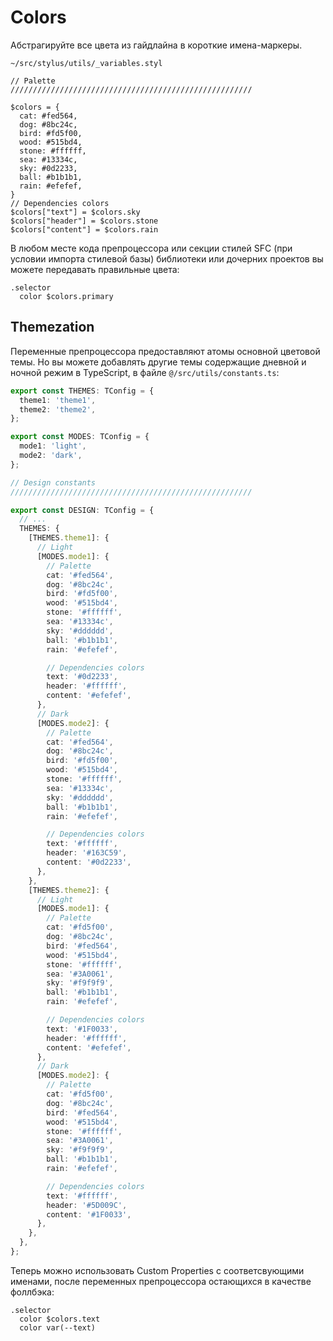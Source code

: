 # Colors

Абстрагируйте все цвета из гайдлайна в короткие имена-маркеры.

<code class="nowrap">~/src/stylus/utils/_variables.styl</code>

```stylus
// Palette
//////////////////////////////////////////////////////

$colors = {
  cat: #fed564,
  dog: #8bc24c,
  bird: #fd5f00,
  wood: #515bd4,
  stone: #ffffff,
  sea: #13334c,
  sky: #0d2233,
  ball: #b1b1b1,
  rain: #efefef,
}
// Dependencies colors
$colors["text"] = $colors.sky
$colors["header"] = $colors.stone
$colors["content"] = $colors.rain
```

В любом месте кода препроцессора или секции стилей SFC (при условии импорта стилевой базы) библиотеки или дочерних проектов вы можете передавать правильные цвета:

```stylus
.selector
  color $colors.primary
```

## Themezation

Переменные препроцессора предоставляют атомы основной цветовой темы. Но вы можете добавлять другие темы содержащие дневной и ночной режим в TypeScript, в файле <code class="nowrap">@/src/utils/сonstants.ts</code>:

```ts
export const THEMES: TConfig = {
  theme1: 'theme1',
  theme2: 'theme2',
};

export const MODES: TConfig = {
  mode1: 'light',
  mode2: 'dark',
};

// Design constants
//////////////////////////////////////////////////////

export const DESIGN: TConfig = {
  // ...
  THEMES: {
    [THEMES.theme1]: {
      // Light
      [MODES.mode1]: {
        // Palette
        cat: '#fed564',
        dog: '#8bc24c',
        bird: '#fd5f00',
        wood: '#515bd4',
        stone: '#ffffff',
        sea: '#13334c',
        sky: '#dddddd',
        ball: '#b1b1b1',
        rain: '#efefef',

        // Dependencies colors
        text: '#0d2233',
        header: '#ffffff',
        content: '#efefef',
      },
      // Dark
      [MODES.mode2]: {
        // Palette
        cat: '#fed564',
        dog: '#8bc24c',
        bird: '#fd5f00',
        wood: '#515bd4',
        stone: '#ffffff',
        sea: '#13334c',
        sky: '#dddddd',
        ball: '#b1b1b1',
        rain: '#efefef',

        // Dependencies colors
        text: '#ffffff',
        header: '#163C59',
        content: '#0d2233',
      },
    },
    [THEMES.theme2]: {
      // Light
      [MODES.mode1]: {
        // Palette
        cat: '#fd5f00',
        dog: '#8bc24c',
        bird: '#fed564',
        wood: '#515bd4',
        stone: '#ffffff',
        sea: '#3A0061',
        sky: '#f9f9f9',
        ball: '#b1b1b1',
        rain: '#efefef',

        // Dependencies colors
        text: '#1F0033',
        header: '#ffffff',
        content: '#efefef',
      },
      // Dark
      [MODES.mode2]: {
        // Palette
        cat: '#fd5f00',
        dog: '#8bc24c',
        bird: '#fed564',
        wood: '#515bd4',
        stone: '#ffffff',
        sea: '#3A0061',
        sky: '#f9f9f9',
        ball: '#b1b1b1',
        rain: '#efefef',

        // Dependencies colors
        text: '#ffffff',
        header: '#5D009C',
        content: '#1F0033',
      },
    },
  },
};
```

Теперь можно использовать Custom Properties c соответсвующими именами, после переменных препроцессора остающихся в качестве фоллбэка:

```stylus
.selector
  color $colors.text
  color var(--text)
```
